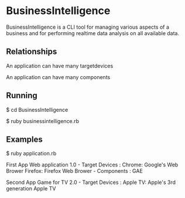 BusinessIntelligence
====================
BusinessIntelligence is a CLI tool for managing various aspects of a business and for performing realtime data analysis on all available data.
 
Relationships
-------------
An application can have many targetdevices

An application can have many components

Running
------- 
$ cd BusinessIntelligence

$ ruby businessintelligence.rb

Examples
--------

$ ruby application.rb 

First App Web application 1.0 
    - Target Devices : 
      Chrome: Google's Web Brower
      Firefox: Firefox Web Brower
    - Components : 
      GAE

Second App Game for TV 2.0 
    - Target Devices : 
      Apple TV: Apple's 3rd generation Apple TV


